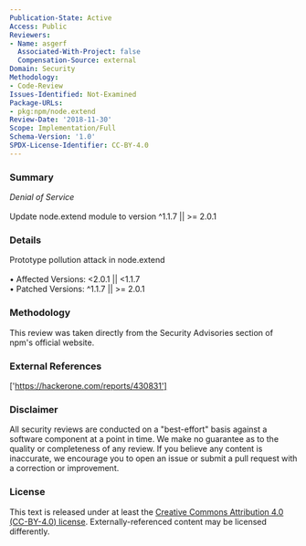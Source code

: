 ```yaml
---
Publication-State: Active
Access: Public
Reviewers:
- Name: asgerf
  Associated-With-Project: false
  Compensation-Source: external
Domain: Security
Methodology:
- Code-Review
Issues-Identified: Not-Examined
Package-URLs:
- pkg:npm/node.extend
Review-Date: '2018-11-30'
Scope: Implementation/Full
Schema-Version: '1.0'
SPDX-License-Identifier: CC-BY-4.0
---
```

### Summary
*Denial of Service*<br><br>Update node.extend module to version ^1.1.7 || >= 2.0.1
### Details
Prototype pollution attack in node.extend
<br><br>• Affected Versions: <2.0.1 || <1.1.7
<br>• Patched Versions: ^1.1.7 || >= 2.0.1
### Methodology
This review was taken directly from the Security Advisories section of npm's official website.
### External References
['https://hackerone.com/reports/430831']
### Disclaimer
All security reviews are conducted on a "best-effort" basis against a software component at a point in time. We make no guarantee as to the quality or completeness of any review. If you believe any content is inaccurate, we encourage you to open an issue or submit a pull request with a correction or improvement.
### License
This text is released under at least the [Creative Commons Attribution 4.0 (CC-BY-4.0) license](https://creativecommons.org/licenses/by/4.0/legalcode.txt). Externally-referenced content may be licensed differently.
